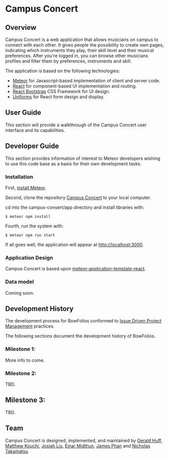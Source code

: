 # Campus Concert

## Overview

Campus Concert is a web application that allows musicians on campus to connect with each other. It gives people the possibility to create  own pages, indicating which instruments they play, their skill level and their musical preferences. After you're logged in, you can browse other musicians profiles and filter them by preferences, instruments and skill.

The application is based on the following technologies:
* [Meteor](https://www.meteor.com/) for Javascript-based implementation of client and server code.
* [React](https://reactjs.org/) for component-based UI implementation and routing.
* [React Bootstrap](https://react-bootstrap.github.io/) CSS Framework for UI design.
* [Uniforms](https://uniforms.tools/) for React form design and display.


## User Guide

This section will provide a walkthrough of the Campus Concert user interface and its capabilities.

## Developer Guide

This section provides information of interest to Meteor developers wishing to use this code base as a basis for their own development tasks.

### Installation

First, [install Meteor](https://www.meteor.com/install).

Second, clone the repository [Campus Concert](https://github.com/campus-consert/campus-consert) to your local computer.

cd into the campus-consert/app directory and install libraries with:

```
$ meteor npm install
```

Fourth, run the system with:

```
$ meteor npm run start
```

If all goes well, the application will appear at [http://localhost:3000](http://localhost:3000).

### Application Design

Campus Concert is based upon [meteor-application-template-react](https://ics-software-engineering.github.io/meteor-application-template-react/).

### Data model

Coming soon.

## Development History

The development process for BowFolios conformed to [Issue Driven Project Management](http://courses.ics.hawaii.edu/ics314f19/modules/project-management/) practices.

The following sections document the development history of BowFolios.

### Milestone 1:

More info to come.

### Milestone 2:

TBD.

## Milestone 3:

TBD.

## Team

Campus Concert is designed, implemented, and maintained by [Gerald Huff](https://codecraftsperson.github.io), [Matthew Kouchi](https://matthewtkouchi.github.io/), [Josiah Liu](https://josiahsliu.github.io), [Einar Midthun](https://einar-m.github.io/), [James Phan](https://jamesgphan.github.io) and [Nicholas Takamatsu](https://nicktaka.github.io/).
